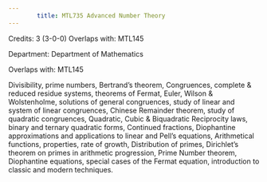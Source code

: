 ```yaml
---
        title: MTL735 Advanced Number Theory
---
```

Credits: 3 (3-0-0) Overlaps with: MTL145

Department: Department of Mathematics

Overlaps with: MTL145

Divisibility, prime numbers, Bertrand’s theorem, Congruences, complete & reduced residue systems, theorems of Fermat, Euler, Wilson & Wolstenholme, solutions of general congruences, study of linear and system of linear congruences, Chinese Remainder theorem, study of quadratic congruences, Quadratic, Cubic & Biquadratic Reciprocity laws, binary and ternary quadratic forms, Continued fractions, Diophantine approximations and applications to linear and Pell’s equations, Arithmetical functions, properties, rate of growth, Distribution of primes, Dirichlet’s theorem on primes in arithmetic progression, Prime Number theorem, Diophantine equations, special cases of the Fermat equation, introduction to classic and modern techniques.